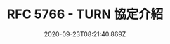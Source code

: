 ---
title: 'RFC 5766 - TURN 協定介紹'
description: TURN Server 提供因 NAT 而無法 P2P 連線的解決方案
date: '2020-09-23T08:21:40.869Z'
categories: ['網路與協定', 'WebRTC']
keywords: ['ICE', 'WebRTC']
draft: true
---